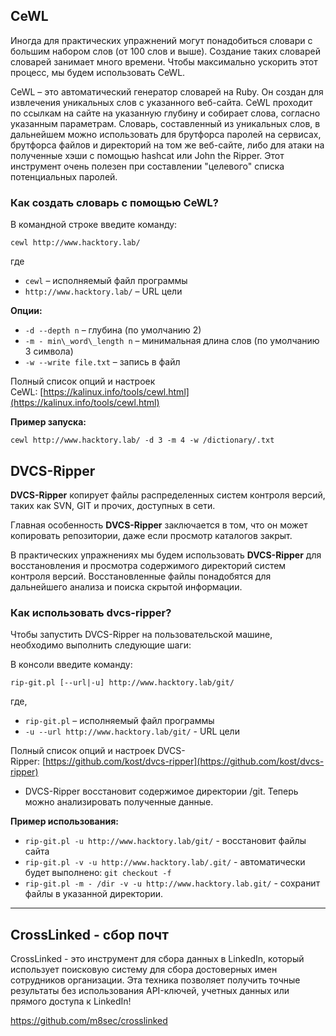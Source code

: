 ## CeWL

Иногда для практических упражнений могут понадобиться словари с большим набором слов (от 100 слов и выше). Создание таких словарей словарей занимает много времени. Чтобы максимально ускорить этот процесс, мы будем использовать CeWL.

CeWL – это автоматический генератор словарей на Ruby. Он создан для извлечения уникальных слов с указанного веб-сайта. CeWL проходит по ссылкам на сайте на указанную глубину и собирает слова, согласно указанным параметрам. Словарь, составленный из уникальных слов, в дальнейшем можно использовать для брутфорса паролей на сервисах, брутфорса файлов и директорий на том же веб-сайте, либо для атаки на полученные хэши с помощью hashcat или John the Ripper. Этот инструмент очень полезен при составлении "целевого" списка потенциальных паролей.

### Как создать словарь с помощью CeWL?

В командной строке введите команду:
```
cewl http://www.hacktory.lab/
```

где

- `cewl` – исполняемый файл программы
- `http://www.hacktory.lab/` – URL цели

**Опции:**

- `-d --depth n` – глубина (по умолчанию 2)
- `-m - min\_word\_length n` – минимальная длина слов (по умолчанию 3 символа)
- `-w --write file.txt` – запись в файл

Полный список опций и настроек CeWL: [https://kalinux.info/tools/cewl.html](https://kalinux.info/tools/cewl.html)

**Пример запуска:**

`cewl http://www.hacktory.lab/ -d 3 -m 4 -w /dictionary/.txt`

## DVCS-Ripper

**DVCS-Ripper** копирует файлы распределенных систем контроля версий, таких как SVN, GIT и прочих, доступных в сети.

Главная особенность **DVCS-Ripper** заключается в том, что он может копировать репозитории, даже если просмотр каталогов закрыт.

В практических упражнениях мы будем использовать **DVCS-Ripper** для восстановления и просмотра содержимого директорий систем контроля версий. Восстановленные файлы понадобятся для дальнейшего анализа и поиска скрытой информации.

### Как использовать dvcs-ripper?

Чтобы запустить DVCS-Ripper на пользовательской машине, необходимо выполнить следующие шаги:

В консоли введите команду:
```
rip-git.pl [--url|-u] http://www.hacktory.lab/git/
```

где,

- `rip-git.pl` – исполняемый файл программы
- `-u --url http://www.hacktory.lab/git/` - URL цели

Полный список опций и настроек DVCS-Ripper: [https://github.com/kost/dvcs-ripper](https://github.com/kost/dvcs-ripper)

- DVCS-Ripper восстановит содержимое директории /git. Теперь можно анализировать полученные данные.

**Пример использования:**

- `rip-git.pl -u http://www.hacktory.lab/git/` - восстановит файлы сайта
- `rip-git.pl -v -u http://www.hacktory.lab/.git/` - автоматически будет выполнено: `git checkout -f`
- `rip-git.pl -m - /dir -v -u http://www.hacktory.lab.git/` - сохранит файлы в указанной директории.

---

## CrossLinked - сбор почт

CrossLinked - это инструмент для сбора данных в LinkedIn, который использует поисковую систему для сбора достоверных имен сотрудников организации. Эта техника позволяет получить точные результаты без использования API-ключей, учетных данных или прямого доступа к LinkedIn!

https://github.com/m8sec/crosslinked